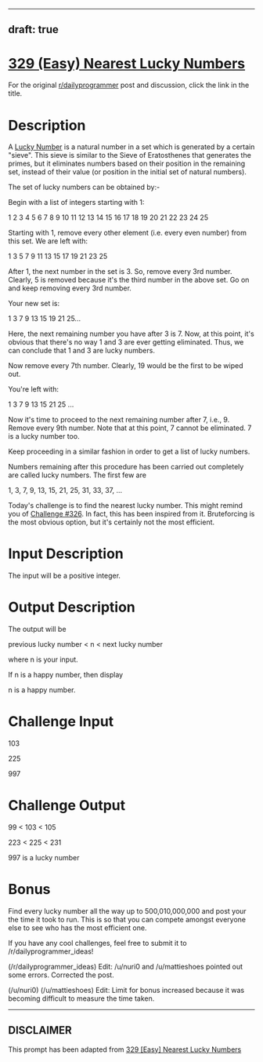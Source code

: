 ---
draft: true
----

# [329 (Easy) Nearest Lucky Numbers](https://www.reddit.com/r/dailyprogrammer/comments/6wjscp/2017828_challenge_329_easy_nearest_lucky_numbers/)

For the original [r/dailyprogrammer](https://www.reddit.com/r/dailyprogrammer/) post and discussion, click the link in the title.

# Description
A [Lucky Number](https://en.wikipedia.org/wiki/Lucky_number) is a natural number in a set which is generated by a certain "sieve". This sieve is similar to the Sieve of Eratosthenes that generates the primes, but it eliminates numbers based on their position in the remaining set, instead of their value (or position in the initial set of natural numbers).

The set of lucky numbers can be obtained by:-

Begin with a list of integers starting with 1:

1 2 3 4 5 6 7 8 9 10 11 12 13 14 15 16 17 18 19 20 21 22 23 24 25

Starting with 1, remove every other element (i.e. every even number) from this set. We are left with:

1 3 5 7 9 11 13 15 17 19 21 23 25

After 1, the next number in the set is 3. So, remove every 3rd number. Clearly, 5 is removed because it's the third number in the above set. Go on and keep removing every 3rd number.

Your new set is:

1 3 7 9 13 15 19 21 25...

Here, the next remaining number you have after 3 is 7. Now, at this point, it's obvious that there's no way 1 and 3 are ever getting eliminated. Thus, we can conclude that 1 and 3 are lucky numbers.

Now remove every 7th number. Clearly, 19 would be the first to be wiped out.

You're left with:

1 3 7 9 13 15 21 25 ...

Now it's time to proceed to the next remaining number after 7, i.e., 9. Remove every 9th number. Note that at this point, 7 cannot be eliminated. 7 is a lucky number too.

Keep proceeding in a similar fashion in order to get a list of lucky numbers.

Numbers remaining after this procedure has been carried out completely are called lucky numbers. The first few are

1, 3, 7, 9, 13, 15, 21, 25, 31, 33, 37, ...

Today's challenge is to find the nearest lucky number. This might remind you of [Challenge #326]((https://redd.it/6s70oh)). In fact, this has been inspired from it. Bruteforcing is the most obvious option, but it's certainly not the most efficient.


# Input Description
The input will be a positive integer.

# Output Description
The output will be

previous lucky number < n < next lucky number

where n is your input.

If  n is a happy number, then display

n is a happy number.

# Challenge Input
103

225

997

# Challenge Output
99 < 103 < 105

223 < 225 < 231

997 is a lucky number

# Bonus
Find every lucky number all the way up to 500,010,000,000 and post your the time it took to run. This is so that you can compete amongst everyone else to see who has the most efficient one.

If you have any cool challenges, feel free to submit it to /r/dailyprogrammer_ideas!

(/r/dailyprogrammer_ideas)
Edit: /u/nuri0 and /u/mattieshoes pointed out some errors. Corrected the post.

(/u/nuri0)
(/u/mattieshoes)
Edit: Limit for bonus increased because it was becoming difficult to measure the time taken.


----
## **DISCLAIMER**
This prompt has been adapted from [329 [Easy] Nearest Lucky Numbers](https://www.reddit.com/r/dailyprogrammer/comments/6wjscp/2017828_challenge_329_easy_nearest_lucky_numbers/
)
